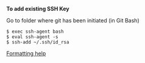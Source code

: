**To add existing SSH Key**

Go to folder where git has been initiated (in Git Bash)
```
$ exec ssh-agent bash
$ eval ssh-agent -s
$ ssh-add ~/.ssh/id_rsa
```

[Formatting help](https://docs.github.com/en/github/writing-on-github/basic-writing-and-formatting-syntax)
